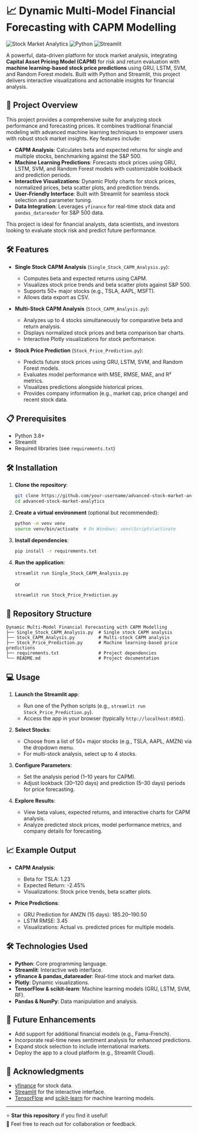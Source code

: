 # 📈 Dynamic Multi-Model Financial Forecasting with CAPM Modelling

![Stock Market Analytics](https://img.shields.io/badge/Project-Stock%20Market%20Analytics-blueviolet) ![Python](https://img.shields.io/badge/Python-3.8%2B-blue) ![Streamlit](https://img.shields.io/badge/Streamlit-Interactive-red)

A powerful, data-driven platform for stock market analysis, integrating **Capital Asset Pricing Model (CAPM)** for risk and return evaluation with **machine learning-based stock price predictions** using GRU, LSTM, SVM, and Random Forest models. Built with Python and Streamlit, this project delivers interactive visualizations and actionable insights for financial analysis.

## 🚀 Project Overview

This project provides a comprehensive suite for analyzing stock performance and forecasting prices. It combines traditional financial modeling with advanced machine learning techniques to empower users with robust stock market insights. Key features include:

- **CAPM Analysis**: Calculates beta and expected returns for single and multiple stocks, benchmarking against the S&P 500.
- **Machine Learning Predictions**: Forecasts stock prices using GRU, LSTM, SVM, and Random Forest models with customizable lookback and prediction periods.
- **Interactive Visualizations**: Dynamic Plotly charts for stock prices, normalized prices, beta scatter plots, and prediction trends.
- **User-Friendly Interface**: Built with Streamlit for seamless stock selection and parameter tuning.
- **Data Integration**: Leverages `yfinance` for real-time stock data and `pandas_datareader` for S&P 500 data.

This project is ideal for financial analysts, data scientists, and investors looking to evaluate stock risk and predict future performance.

## 🛠️ Features

- **Single Stock CAPM Analysis** (`Single_Stock_CAPM_Analysis.py`):
  - Computes beta and expected returns using CAPM.
  - Visualizes stock price trends and beta scatter plots against S&P 500.
  - Supports 50+ major stocks (e.g., TSLA, AAPL, MSFT).
  - Allows data export as CSV.

- **Multi-Stock CAPM Analysis** (`Stock_CAPM_Analysis.py`):
  - Analyzes up to 4 stocks simultaneously for comparative beta and return analysis.
  - Displays normalized stock prices and beta comparison bar charts.
  - Interactive Plotly visualizations for stock performance.

- **Stock Price Prediction** (`Stock_Price_Prediction.py`):
  - Predicts future stock prices using GRU, LSTM, SVM, and Random Forest models.
  - Evaluates model performance with MSE, RMSE, MAE, and R² metrics.
  - Visualizes predictions alongside historical prices.
  - Provides company information (e.g., market cap, price change) and recent stock data.

## 📋 Prerequisites

- Python 3.8+
- Streamlit
- Required libraries (see `requirements.txt`)

## 🛠️ Installation

1. **Clone the repository**:
   ```bash
   git clone https://github.com/your-username/advanced-stock-market-analytics.git
   cd advanced-stock-market-analytics
   ```

2. **Create a virtual environment** (optional but recommended):
   ```bash
   python -m venv venv
   source venv/bin/activate  # On Windows: venv\Scripts\activate
   ```

3. **Install dependencies**:
   ```bash
   pip install -r requirements.txt
   ```

4. **Run the application**:
   ```bash
   streamlit run Single_Stock_CAPM_Analysis.py
   ```
   or
   ```bash
   streamlit run Stock_Price_Prediction.py
   ```

## 📂 Repository Structure

```
Dynamic Multi-Model Financial Forecasting with CAPM Modelling
├── Single_Stock_CAPM_Analysis.py  # Single stock CAPM analysis
├── Stock_CAPM_Analysis.py         # Multi-stock CAPM analysis
├── Stock_Price_Prediction.py      # Machine learning-based price predictions
├── requirements.txt               # Project dependencies
└── README.md                      # Project documentation
```

## 💻 Usage

1. **Launch the Streamlit app**:
   - Run one of the Python scripts (e.g., `streamlit run Stock_Price_Prediction.py`).
   - Access the app in your browser (typically `http://localhost:8501`).

2. **Select Stocks**:
   - Choose from a list of 50+ major stocks (e.g., TSLA, AAPL, AMZN) via the dropdown menu.
   - For multi-stock analysis, select up to 4 stocks.

3. **Configure Parameters**:
   - Set the analysis period (1–10 years for CAPM).
   - Adjust lookback (30–120 days) and prediction (5–30 days) periods for price forecasting.

4. **Explore Results**:
   - View beta values, expected returns, and interactive charts for CAPM analysis.
   - Analyze predicted stock prices, model performance metrics, and company details for forecasting.

## 📈 Example Output

- **CAPM Analysis**:
  - Beta for TSLA: 1.23
  - Expected Return: -2.45%
  - Visualizations: Stock price trends, beta scatter plots.

- **Price Predictions**:
  - GRU Prediction for AMZN (15 days): $185.20–$190.50
  - LSTM RMSE: 3.45
  - Visualizations: Actual vs. predicted prices for multiple models.

## 🛠️ Technologies Used

- **Python**: Core programming language.
- **Streamlit**: Interactive web interface.
- **yfinance & pandas_datareader**: Real-time stock and market data.
- **Plotly**: Dynamic visualizations.
- **TensorFlow & scikit-learn**: Machine learning models (GRU, LSTM, SVM, RF).
- **Pandas & NumPy**: Data manipulation and analysis.

## 📝 Future Enhancements

- Add support for additional financial models (e.g., Fama-French).
- Incorporate real-time news sentiment analysis for enhanced predictions.
- Expand stock selection to include international markets.
- Deploy the app to a cloud platform (e.g., Streamlit Cloud).


## 🙌 Acknowledgments

- [yfinance](https://github.com/ranaroussi/yfinance) for stock data.
- [Streamlit](https://streamlit.io/) for the interactive interface.
- [TensorFlow](https://www.tensorflow.org/) and [scikit-learn](https://scikit-learn.org/) for machine learning models.

---

⭐ **Star this repository** if you find it useful!  
📧 Feel free to reach out for collaboration or feedback.
